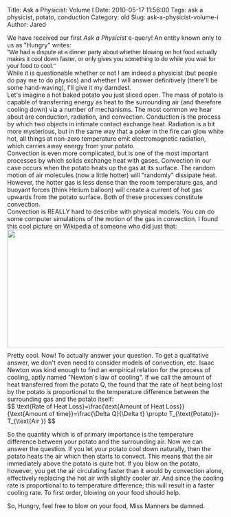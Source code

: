 Title: Ask a Physicist: Volume I
Date: 2010-05-17 11:56:00
Tags: ask a physicist, potato, conduction
Category: old
Slug: ask-a-physicist-volume-i
Author: Jared

<a href="http://upload.wikimedia.org/wikipedia/commons/6/67/Convection-snapshot.gif" onblur="try {parent.deselectBloggerImageGracefully();} catch(e) {}">
</a>We have received our first <i>Ask a Physicist</i> e-query!  An entity known only to us as "Hungry" writes:
<div>
</div><div><div><span class="Apple-style-span" style="border-collapse: collapse; font-family: arial, sans-serif;"><span class="Apple-style-span">"We had a dispute at a dinner party about whether blowing on hot food actually makes it cool down faster, or only gives you something to do while you wait for your food to cool."</span></span></div><div><span class="Apple-style-span" style="border-collapse: collapse; font-family: arial, sans-serif;"><span class="Apple-style-span">
</span></span></div><div>While it is questionable whether or not I am indeed a physicist (but people do pay me to do physics) and whether I will answer definitively (there'll be some hand-waving), I'll give it my darndest.</div><div>
<a name='more'></a>
</div><div>Let's imagine a hot baked potato you just sliced open.  The mass of potato is capable of transferring energy as heat to the surrounding air (and therefore cooling down) via a number of mechanisms. The most common we hear about are conduction, radiation, and convection.  Conduction is the process by which two objects in intimate contact exchange heat. Radiation is a bit more mysterious, but in the same way that a poker in the fire can glow white hot, all things at non-zero temperature emit electromagnetic radiation, which carries away energy from your potato.</div><div>
</div><div>Convection is even more complicated, but is one of the most important processes by which solids exchange heat with gases. Convection in our case occurs when the potato heats up the gas at its surface. The random motion of air molecules (now a little hotter) will "randomly" dissipate heat. However, the hotter gas is less dense than the room temperature gas, and buoyant forces (think Helium balloon) will create a current of hot gas upwards from the potato surface. Both of these processes constitute convection.</div><div>
</div><div>Convection is REALLY hard to describe with physical models. You can do some computer simulations of the motion of the gas in convection. I found this cool picture on Wikipedia of someone who did just that:</div><div>
</div><div><a href="http://upload.wikimedia.org/wikipedia/commons/6/67/Convection-snapshot.gif"><img alt="" border="0" src="http://upload.wikimedia.org/wikipedia/commons/6/67/Convection-snapshot.gif" style="cursor: pointer; float: left; height: 274px; margin-bottom: 10px; margin-left: 0px; margin-right: 10px; margin-top: 0px; width: 689px;" /></a></div><div>Pretty cool. Now! To actually answer your question. To get a qualitative answer, we don't even need to consider models of convection, etc. Isaac Newton was kind enough to find an empirical relation for the process of cooling, aptly named "Newton's law of cooling". If we call the amount of heat transferred from the potato Q, the found that the rate of heat being lost by the potato is proportional to the temperature difference between the surrounding gas and the potato itself:</div><div>
</div><div>$$    \text{Rate of Heat Loss}=\frac{\text{Amount of Heat Loss}}{\text{Amount of time}}=\frac{\Delta Q}{\Delta t} \propto T_{\text{Potato}}-T_{\text{Air }}   $$ 

So the quantity which is of primary importance is the temperature difference between your potato and the surrounding air.  Now we can answer the question.  If you let your potato cool down naturally, then the potato heats the air which then starts to convect.  This means that the air immediately above the potato is quite hot.  If you blow on the potato, however, you get the air circulating faster than it would by convection alone, effectively replacing the hot air with slightly cooler air.  And since the cooling rate is proportional to to temperature difference; this will result in a faster cooling rate.  To first order, blowing on your food should help.

So, Hungry,  feel free to blow on your food, Miss Manners be damned.</div><div></div></div>
